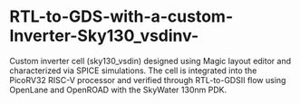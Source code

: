 # RTL-to-GDS-with-a-custom-Inverter-Sky130_vsdinv-
Custom inverter cell (sky130_vsdin) designed using Magic layout editor and characterized via SPICE simulations. The cell is integrated into the PicoRV32 RISC-V processor and verified through RTL-to-GDSII flow using OpenLane and OpenROAD with the SkyWater 130nm PDK.
